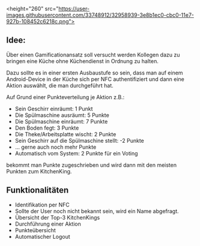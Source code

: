 <height="260" src="https://user-images.githubusercontent.com/33748912/32958939-3e8b1ec0-cbc0-11e7-927b-108452c6218c.png">

## Idee: 
Über einen Gamificationansatz soll versucht werden Kollegen dazu zu bringen eine Küche ohne Küchendienst in Ordnung zu halten.

Dazu sollte es in einer ersten Ausbaustufe so sein, dass man auf einem Android-Device in der Küche sich per NFC authentifiziert und dann eine Aktion auswählt, die man durchgeführt hat. 

Auf Grund einer Punkteverteilung je Aktion z.B.:
* Sein Geschirr einräumt: 1 Punkt
* Die Spülmaschine ausräumt: 5 Punkte
* Die Spülmaschine einräumt: 7 Punkte
*	Den Boden fegt: 3 Punkte
*	Die Theke/Arbeitsplatte wischt: 2 Punkte
*	Sein Geschirr auf die Spülmaschine stellt: -2 Punkte
*	… gerne auch noch mehr Punkte
*	Automatisch vom System: 2 Punkte für ein Voting

bekommt man Punkte zugeschrieben und wird dann mit den meisten Punkten zum KitchenKing.

## Funktionalitäten
* Identifikation per NFC
 * Sollte der User noch nicht bekannt sein, wird ein Name abgefragt.
* Übersicht der Top-3 KitchenKings
* Durchführung einer Aktion
* Punkteübersicht
* Automatischer Logout
